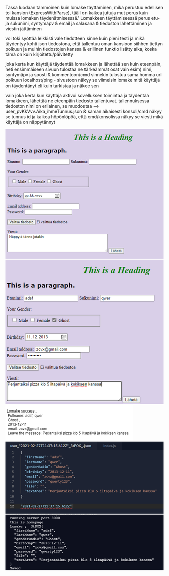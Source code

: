 Tässä luodaan tämmöinen kuin lomake täyttäminen, mikä perustuu edellisen toi kansion (ExpressWithParse), tääll on kaikea juttuja mut perus kuin muissa lomaken täydenätmisesssä.'
Lomakkeen täyttämiseessä perus etu- ja sukunimi, syntymäpv & email ja salasana & tiedoston lähettäminen ja viestin jättäminen

voi toki syöttää leikkisti vale tiedotteen sinne kuin pieni testi ja mikä täydentyy kohti json tiedostona, 
että tallentuu oman kansioon siihhen tiettyn polkuun ja muihin tiedostojen kanssa & erillinen funktio lisätty aika, koska tämä on kuin kirjoitettu/päivitetty

joka kerta kun käyttäjä täydentää lomakkeen ja lähettää sen kuin eteenpäin, heti ensimmäiseen sivuun tulostaa ne tärkeämmät osat vain esim) nimi, syntymäpv ja sposti &
kommentoon/cmd sinnekin tulostuu sama homma url polkuun localhost/ping - sivustoon näkyy se viimeisin lomake mitä käyttäjä on täydentänyt eli kuin tarkistaa ja näkee sen

vain joka kerta kun käyttäjä aktivoi sovelluksen toimintaa ja täydentää lomakkeen, lähettää ne eteenpäin tiedosto tallentuvat.
tallennuksessa tiedoston nimi on erilainen, se muodostaa --> user_pvKkVvv.Aika_ihmeTunnus.json & saman aikaisesti konsoli/cmd näkyy se tunnus id ja kaikea höpönlöpöä,
että cmd/konsolissa näkyy se viesti mikä käyttäjä on näppytännyt

![Alt text](images/NodeJs1.PNG?raw=true "None")
![Alt text](images/NodeJs2.PNG?raw=true "None")
![Alt text](images/NodeJs2-1.PNG?raw=true "None")
![Alt text](images/NodeJs2-2.PNG?raw=true "None")
![Alt text](images/NodeJs2-3.PNG?raw=true "None")

